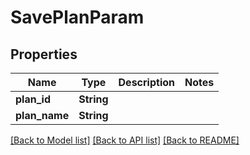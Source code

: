 # SavePlanParam

## Properties

Name | Type | Description | Notes
------------ | ------------- | ------------- | -------------
**plan_id** | **String** |  | 
**plan_name** | **String** |  | 

[[Back to Model list]](../README.md#documentation-for-models) [[Back to API list]](../README.md#documentation-for-api-endpoints) [[Back to README]](../README.md)


